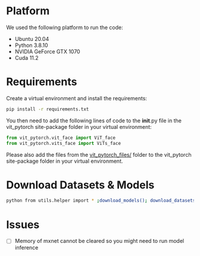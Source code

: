 


# Platform
We used the following platform to run the code:
- Ubuntu 20.04
- Python 3.8.10
- NVIDIA GeForce GTX 1070
- Cuda 11.2

# Requirements
Create a virtual environment and install the requirements:

```bash
pip install -r requirements.txt
```

You then need to add the following lines of code to the __init__.py file in the vit_pytorch site-package folder in your virtual environment:
```python
from vit_pytorch.vit_face import ViT_face
from vit_pytorch.vits_face import ViTs_face
```

Please also add the files from the [vit_pytorch_files/](vit_pytorch_files) folder to the vit_pytorch site-package folder in your virtual environment.


# Download Datasets & Models
```bash
python from utils.helper import * ;download_models(); download_datasets(); extract_datasets()
```

# Issues
- [ ] Memory of mxnet cannot be cleared so you might need to run model inference